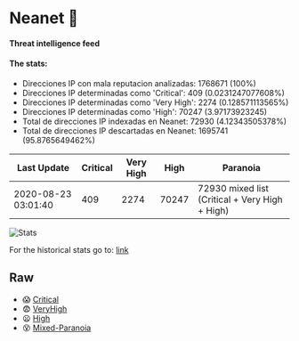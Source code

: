 # Neanet :hocho:
#### Threat intelligence feed
#### The stats:

- Direcciones IP con mala reputacion analizadas: 1768671 (100%)
- Direcciones IP determinadas como 'Critical':  409 (0.0231247077608%)
- Direcciones IP determinadas como 'Very High':  2274 (0.128571113565%)
- Direcciones IP determinadas como 'High':  70247 (3.97173923245)
- Total de direcciones IP indexadas en Neanet:  72930 (4.12343505378%)
- Total de direcciones IP descartadas en Neanet:  1695741 (95.8765649462%)

| Last Update | Critical | Very High | High | Paranoia |
| --- | --- | --- | --- | --- |
| 2020-08-23 03:01:40 | 409 | 2274 | 70247 | 72930 mixed list (Critical + Very High + High)|

![Stats](https://docs.google.com/spreadsheets/d/e/2PACX-1vSnaNMIXVabIpDJjufMlzH7poXnshF3mgd8Is1g9ytUEzVsP5my4Trn8f-xkoLLQ38xpL3HtmUexLo6/pubchart?oid=501124687&format=image)

For the historical stats go to: [link](/stats.csv)
## Raw
- :scream: [Critical](https://raw.githubusercontent.com/JavaGarcia/Neanet/master/blacklists/neanet_critical.txt)
- :fearful: [VeryHigh](https://raw.githubusercontent.com/JavaGarcia/Neanet/master/blacklists/neanet_veryHigh.txtt)
- :frowning: [High](https://raw.githubusercontent.com/JavaGarcia/Neanet/master/blacklists/neanet_high.txt)
- :dizzy_face: [Mixed-Paranoia](https://raw.githubusercontent.com/JavaGarcia/Neanet/master/blacklists/neanet_all.txt)





























































































































































































































































































































































































